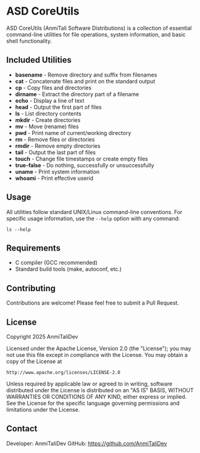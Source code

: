 # ASD CoreUtils

ASD CoreUtils (AnmiTali Software Distributions) is a collection of essential command-line utilities for file operations, system information, and basic shell functionality.

## Included Utilities

- **basename** - Remove directory and suffix from filenames
- **cat** - Concatenate files and print on the standard output
- **cp** - Copy files and directories
- **dirname** - Extract the directory part of a filename
- **echo** - Display a line of text
- **head** - Output the first part of files
- **ls** - List directory contents
- **mkdir** - Create directories
- **mv** - Move (rename) files
- **pwd** - Print name of current/working directory
- **rm** - Remove files or directories
- **rmdir** - Remove empty directories
- **tail** - Output the last part of files
- **touch** - Change file timestamps or create empty files
- **true-false** - Do nothing, successfully or unsuccessfully
- **uname** - Print system information
- **whoami** - Print effective userid

## Usage

All utilities follow standard UNIX/Linux command-line conventions. For specific usage information, use the `--help` option with any command:

```
ls --help
```

## Requirements

- C compiler (GCC recommended)
- Standard build tools (make, autoconf, etc.)

## Contributing

Contributions are welcome! Please feel free to submit a Pull Request.

## License

Copyright 2025 AnmiTaliDev

Licensed under the Apache License, Version 2.0 (the "License");
you may not use this file except in compliance with the License.
You may obtain a copy of the License at

    http://www.apache.org/licenses/LICENSE-2.0

Unless required by applicable law or agreed to in writing, software
distributed under the License is distributed on an "AS IS" BASIS,
WITHOUT WARRANTIES OR CONDITIONS OF ANY KIND, either express or implied.
See the License for the specific language governing permissions and
limitations under the License.

## Contact

Developer: AnmiTaliDev
GitHub: https://github.com/AnmiTaliDev
